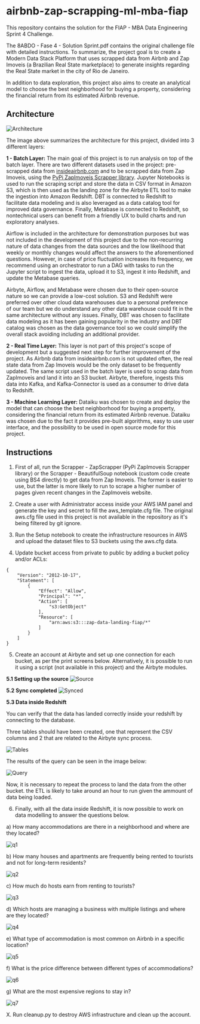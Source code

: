 # airbnb-zap-scrapping-ml-mba-fiap
This repository contains the solution for the FIAP - MBA Data Engineering Sprint 4 Challenge.

The 8ABDO - Fase 4 - Solution Sprint.pdf contains the original challenge file with detailed instructions. To summarize, the project goal is to create a Modern Data Stack Platform that uses scrapped data from Airbnb and Zap Imoveis (a Brazilian Real State marketplace) to generate insights regarding the Real State market in the city of Rio de Janeiro.

In addition to data exploration, this project also aims to create an analytical model to choose the best neighborhood for buying a property, considering the financial return from its estimated Airbnb revenue.

## Architecture

![Architecture](imgs/architecture.png)

The image above summarizes the architecture for this project, divided into 3 different layers:

**1 - Batch Layer:** The main goal of this project is to run analysis on top of the batch layer. There are two different datasets used in the project: pre-scrapped data from [insideairbnb.com](http://insideairbnb.com/) and to be scrapped data from Zap Imoveis, using the [PyPi ZapImoveis Scrapper library](https://pypi.org/project/zapimoveis-scraper/). Jupyter Notebooks is used to run the scraping script and store the data in CSV format in Amazon S3, which is then used as the landing zone for the Airbyte ETL tool to make the ingestion into Amazon Redshift. DBT is connected to Redshift to facilitate data modeling and is also leveraged as a data catalog tool for improved data governance. Finally, Metabase is connected to Redshift, so nontechnical users can benefit from a friendly UX to build charts and run exploratory analyses. 

Airflow is included in the architecture for demonstration purposes but was not included in the development of this project due to the non-recurring nature of data changes from the data sources and the low likelihood that weekly or monthly changes would affect the answers to the aforementioned questions. However, in case of price fluctuation increases its frequency, we recommend using an orchestrator to run a DAG with tasks to run the Jupyter script to ingest the data, upload it to S3, ingest it into Redshift, and update the Metabase queries.

Airbyte, Airflow, and Metabase were chosen due to their open-source nature so we can provide a low-cost solution. S3 and Redshift were preferred over other cloud data warehouses due to a personal preference of our team but we do understand any other data warehouse could fit in the same architecture without any issues. Finally, DBT was chosen to facilitate data modeling as it has been gaining popularity in the industry and DBT catalog was chosen as the data governance tool so we could simplify the overall stack avoiding including an additional provider.

**2 - Real Time Layer:** This layer is not part of this project's scope of development but a suggested next step for further improvement of the project. As Airbnb data from insideairbnb.com is not updated often, the real state data from Zap Imoveis would be the only dataset to be frequently updated. The same script used in the batch layer is used to scrap data from ZapImoveis and land it into an S3 bucket. Airbyte, therefore, ingests this data into Kafka, and Kafka-Connector is used as a consumer to drive data to Redshift.

**3 - Machine Learning Layer:** Dataiku was chosen to create and deploy the model that can choose the best neighborhood for buying a property, considering the financial return from its estimated Airbnb revenue. Dataiku was chosen due to the fact it provides pre-built algorithms, easy to use user interface, and the possibility to be used in open source mode for this project.

## Instructions

1. First of all, run the Scrapper - ZapScrapper (PyPi ZapImoveis Scrapper library) or the Scrapper - BeautifulSoup notebook (custom code create using BS4 directly) to get data from Zap Imoveis. The former is easier to use, but the latter is more likely to run to scrape a higher number of pages given recent changes in the ZapImoveis website.

2. Create a user with Administrator access inside your AWS IAM panel and generate the key and secret to fill the aws_template.cfg file. The original aws.cfg file used in this project is not available in the repository as it's being filtered by git ignore.

3. Run the Setup notebook to create the infrastructure resources in AWS and upload the dataset files to S3 buckets using the aws.cfg data. 

4. Update bucket access from private to public by adding a bucket policy and/or ACLs:

```
{
    "Version": "2012-10-17",
    "Statement": [
        {
            "Effect": "Allow",
            "Principal": "*",
            "Action": [
                "s3:GetObject"
            ],
            "Resource": [
                "arn:aws:s3:::zap-data-landing-fiap/*"
            ]
        }
    ]
}
```


5. Create an account at Airbyte and set up one connection for each bucket, as per the print screens below. Alternatively, it is possible to run it using a script (not available in this project) and the Airbyte modules.

**5.1 Setting up the source**
![Source](imgs/airbyte_1.png)

**5.2 Sync completed**
![Synced](imgs/airbyte_2.png)

**5.3 Data inside Redshift**

You can verify that the data has landed correctly inside your redshift by connecting to the database. 

Three tables should have been created, one that represent the CSV columns and 2 that are related to the Airbyte sync process. 

![Tables](imgs/redshift_1.png)

The results of the query can be seen in the image below:

![Query](imgs/redshift_2.png)

Now, it is necessary to repeat the process to land the data from the other bucket. the ETL is likely to take around an hour to run given the ammount of data being loaded.

6. Finally, with all the data inside Redshift, it is now possible to work on data modelling to answer the questions below.

a) How many accommodations are there in a neighborhood and where are they located?

![q1](imgs/q1.png)

b) How many houses and apartments are frequently being rented to tourists and not for long-term residents?

![q2](imgs/q2.png)

c) How much do hosts earn from renting to tourists?

![q3](imgs/q3.png)

d) Which hosts are managing a business with multiple listings and where are they located?

![q4](imgs/q4.png)

e) What type of accommodation is most common on Airbnb in a specific location?

![q5](imgs/q5.png)

f) What is the price difference between different types of accommodations?

![q6](imgs/q6.png)

g) What are the most expensive regions to stay in?

![q7](imgs/q7.png)


X. Run cleanup.py to destroy AWS infrastructure and clean up the account.
